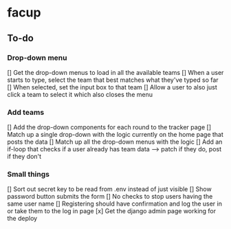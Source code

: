 # facup

## To-do
### Drop-down menu
[] Get the drop-down menus to load in all the available teams
[] When a user starts to type, select the team that best matches what they've typed so far
[] When selected, set the input box to that team
[] Allow a user to also just click a team to select it which also closes the menu

### Add teams
[] Add the drop-down components for each round to the tracker page
[] Match up a single drop-down with the logic currently on the home page that posts the data
[] Match up all the drop-down menus with the logic
[] Add an if-loop that checks if a user already has team data --> patch if they do, post if they don't

### Small things
[] Sort out secret key to be read from .env instead of just visible
[] Show password button submits the form
[] No checks to stop users having the same user name
[] Registering should have confirmation and log the user in or take them to the log in page
[x] Get the django admin page working for the deploy
